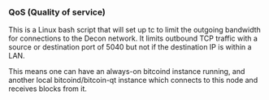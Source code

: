 ### QoS (Quality of service) ###

This is a Linux bash script that will set up tc to limit the outgoing bandwidth for connections to the Decon network. It limits outbound TCP traffic with a source or destination port of 5040 but not if the destination IP is within a LAN.

This means one can have an always-on bitcoind instance running, and another local bitcoind/bitcoin-qt instance which connects to this node and receives blocks from it.
